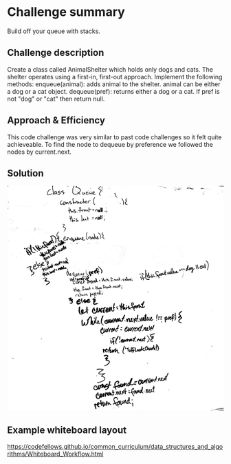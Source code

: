 # Challenge summary
Build off your queue with stacks.

## Challenge description
Create a class called AnimalShelter which holds only dogs and cats. The shelter operates using a first-in, first-out approach.
Implement the following methods:
enqueue(animal): adds animal to the shelter. animal can be either a dog or a cat object.
dequeue(pref): returns either a dog or a cat. If pref is not "dog" or "cat" then return null.

## Approach & Efficiency
This code challenge was very similar to past code challenges so it felt quite achieveable. To find the node to dequeue by preference we followed the nodes by current.next.

## Solution
![animal-shelter-fifo-whiteboard](../../assets/fifo-queue-whiteboard.JPG)

## Example whiteboard layout
https://codefellows.github.io/common_curriculum/data_structures_and_algorithms/Whiteboard_Workflow.html